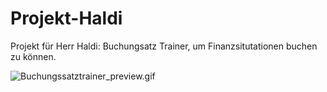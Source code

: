 # Projekt-Haldi

Projekt für Herr Haldi: Buchungsatz Trainer, um Finanzsitutationen buchen zu können.

![Buchungssatztrainer_preview.gif]()

